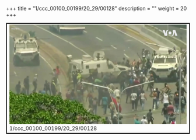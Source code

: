 +++
title = "1/ccc_00100_00199/20_29/00128"
description = ""
weight = 20
+++

<table style="border:2px solid black;max-width:800px;max-height:800px;" 
><tr><td>
<img class="center-fit-jpg"
src="/jpg_/aaa_20190430_NxaOmWaI8sI_00127.jpg">
1/ccc_00100_00199/20_29/00128
</img></td></tr></table>
